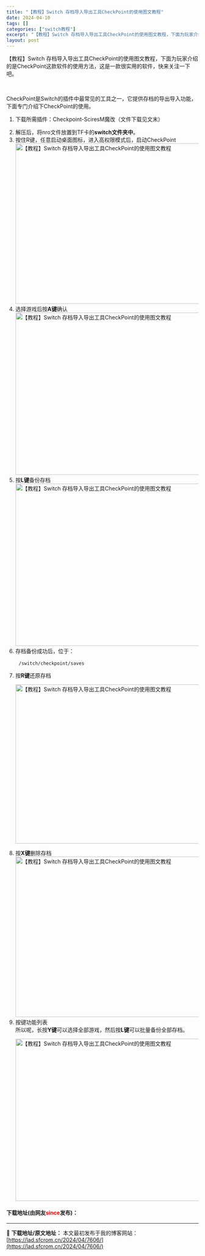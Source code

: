 ```yaml
---
title: "【教程】Switch 存档导入导出工具CheckPoint的使用图文教程"
date: 2024-04-10
tags: []
categories: ["switch教程"]
excerpt: "【教程】Switch 存档导入导出工具CheckPoint的使用图文教程，下面为玩家介绍的是CheckPoint这款软件的使用方法，这是一款很实用的软件，快来关注一下吧。 &nbsp; CheckPoint是Switch的插件中最常见的工具之一，它提供存档的导出导入功能，下面专门介绍下CheckPo&hellip;"
layout: post
---
```


 <p>【教程】Switch 存档导入导出工具CheckPoint的使用图文教程，下面为玩家介绍的是CheckPoint这款软件的使用方法，这是一款很实用的软件，快来关注一下吧。</p> <p>&nbsp;</p> <p>CheckPoint是Switch的插件中最常见的工具之一，它提供存档的导出导入功能，下面专门介绍下CheckPoint的使用。</p> <ol> <li> <p>下载所需插件：Checkpoint-SciresM魔改（文件下载见文末）</p></li> <li>解压后，将nro文件放置到TF卡的<strong>switch文件夹中</strong>。</li> <li>按住R键，任意启动桌面图标，进入高权限模式后，启动CheckPoint<img src="https://lad.sfcrom.cn/wp-content/uploads/2024/04/20240410_66162e55c79a4.webp" style="width: 753px; height: 420px;" alt="【教程】Switch 存档导入导出工具CheckPoint的使用图文教程" /></li> <li>选择游戏后按<strong>A键</strong>确认<img src="https://lad.sfcrom.cn/wp-content/uploads/2024/04/20240410_66162e5625ac8.webp" style="width: 754px; height: 425px;" alt="【教程】Switch 存档导入导出工具CheckPoint的使用图文教程" /></li> <li>按<strong>L键</strong>备份存档<img src="https://lad.sfcrom.cn/wp-content/uploads/2024/04/20240410_66162e566ce2d.webp" style="width: 755px; height: 425px;" alt="【教程】Switch 存档导入导出工具CheckPoint的使用图文教程" /></li> <li>存档备份成功后，位于：   <pre> <code>/switch/checkpoint/saves</code></pre></li> <li>按<strong>R键</strong>还原存档   <p><img src="https://lad.sfcrom.cn/wp-content/uploads/2024/04/20240410_66162e56bab0d.webp" style="width: 754px; height: 417px;" alt="【教程】Switch 存档导入导出工具CheckPoint的使用图文教程" /></p></li> <li>按<strong>X键</strong>删除存档<img src="https://lad.sfcrom.cn/wp-content/uploads/2024/04/20240410_66162e570ee5d.webp" style="width: 755px; height: 420px;" alt="【教程】Switch 存档导入导出工具CheckPoint的使用图文教程" /></li> <li>按键功能列表<br />所以呢，长按<strong>Y键</strong>可以选择全部游戏，然后按<strong>L键</strong>可以批量备份全部存档。   <p><img src="https://lad.sfcrom.cn/wp-content/uploads/2024/04/20240410_66162e576cff7.webp" style="width: 752px; height: 425px;" alt="【教程】Switch 存档导入导出工具CheckPoint的使用图文教程" /></p></li> </ol> <p><h4>下载地址(由网友<font color="red">since</font>发布)：</h4></p> 

---
📖 **下载地址/原文地址：** 本文最初发布于我的博客网站：[https://lad.sfcrom.cn/2024/04/7606/](https://lad.sfcrom.cn/2024/04/7606/)
